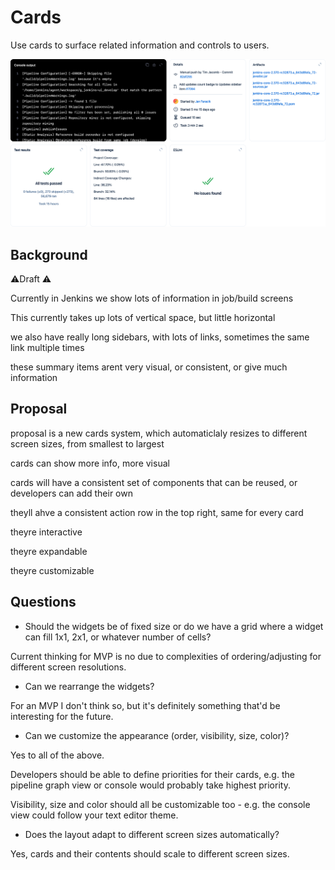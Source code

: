 # Cards

Use cards to surface related information and controls to users.

![Cards](cards.png)

## Background

⚠️Draft ⚠️

Currently in Jenkins we show lots of information in job/build screens

This currently takes up lots of vertical space, but little horizontal

we also have really long sidebars, with lots of links, sometimes the same link multiple times

these summary items arent very visual, or consistent, or give much information

## Proposal

proposal is a new cards system, which automaticlaly resizes to different screen sizes, from smallest to largest

cards can show more info, more visual

cards will have a consistent set of components that can be reused, or developers can add their own

theyll ahve a consistent action row in the top right, same for every card

theyre interactive

theyre expandable

theyre customizable

## Questions

* Should the widgets be of fixed size or do we have a grid where a widget can fill 1x1, 2x1, or whatever number of cells?

Current thinking for MVP is no due to complexities of ordering/adjusting for different screen resolutions.

* Can we rearrange the widgets?

For an MVP I don't think so, but it's definitely something that'd be interesting for the future.

* Can we customize the appearance (order, visibility, size, color)?

Yes to all of the above.

Developers should be able to define priorities for their cards, e.g. the pipeline graph view or console would probably take highest priority.

Visibility, size and color should all be customizable too - e.g. the console view could follow your text editor theme.

* Does the layout adapt to different screen sizes automatically?

Yes, cards and their contents should scale to different screen sizes.
